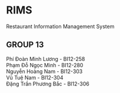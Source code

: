# RIMS
Restaurant Information Management System

## GROUP 13
Phí Đoàn Minh Lương - BI12-258\
Phạm Đỗ Ngọc Minh - BI12-280\
Nguyễn Hoàng Nam - BI12-303\
Vũ Tuệ Nam - BI12-304\
Đặng Trần Phương Bắc - BI12-306